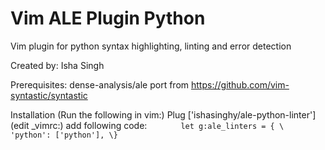 # Vim ALE Plugin Python

Vim plugin for python syntax highlighting, linting and error detection

Created by: Isha Singh

Prerequisites:
dense-analysis/ale
port from https://github.com/vim-syntastic/syntastic

Installation
(Run the following in vim:)
Plug ['ishasinghy/ale-python-linter']
(edit \_vimrc:)
add following code:
`        let g:ale_linters = {
            \   'python': ['python'],
            \}
   `
